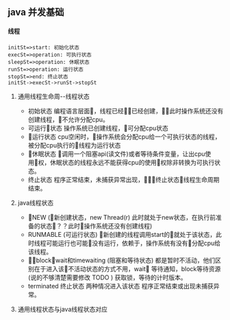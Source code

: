 ## java 并发基础
#### 线程

```flow
initSt=>start: 初始化状态
execSt=>operation: 可执行状态
sleepSt=>operation: 休眠状态
runSt=>operation: 运行状态
stopSt=>end: 终止状态
initSt->execSt->runSt->stopSt
```

1. 通用线程生命周--线程状态
    - 初始状态 编程语言层面，线程已经已经创建，此时操作系统还没有创建线程，不允许分配cpu。
    - 可运行状态 操作系统已创建线程，可分配cpu状态
    - 运行状态 cpu空闲时，操作系统会分配cpu给一个可执行状态的线程，
    被分配cpu执行的线程为运行状态
    - 休眠状态 调用一个阻塞api(读文件)或者等待条件变量，让出cpu使用权，休眠状态的线程永远不能获得cpu的使用权除非转换为可执行状态。
    - 终止状态 程序正常结束，未捕获异常出现，终止状态线程生命周期结束。
2. java线程状态

    - NEW (新创建状态，new Thread(r) 此时就处于new状态，在执行前准备的状态？？此时操作系统还没有创建线程)
    - RUNMABLE (可运行状态) 新创建的线程调用start的就处于该状态，此时线程可能运行也可能没有运行，依赖于，操作系统有没有分配cpu给该线程。
    - block，wait和timewaiting (阻塞和等待状态) 都是暂时不活动，他们区别在于进入该不活动状态的方式不用，wait 等待通知，block等待资源(说的不够清楚需要修改 TODO )  获取锁，等待的计时版本。
    - terminated 终止状态 两种情况进入该状态 程序正常结束或出现未捕获异常。

3. 通用线程状态与java线程状态对应